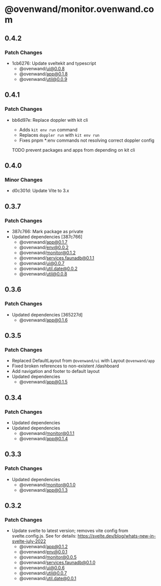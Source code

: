 # @ovenwand/monitor.ovenwand.com

## 0.4.2

### Patch Changes

- 1cb6276: Update sveltekit and typescript
  - @ovenwand/ui@0.0.8
  - @ovenwand/app@0.1.8
  - @ovenwand/util@0.0.9

## 0.4.1

### Patch Changes

- bb6d97e: Replace doppler with kit cli

  - Adds `kit env run` command
  - Replaces `doppler run` with `kit env run`
  - Fixes pnpm \*:env commands not resolving correct doppler config

  TODO prevent packages and apps from depending on kit cli

## 0.4.0

### Minor Changes

- d0c301d: Update Vite to 3.x

## 0.3.7

### Patch Changes

- 387c766: Mark package as private
- Updated dependencies [387c766]
  - @ovenwand/app@0.1.7
  - @ovenwand/env@0.0.2
  - @ovenwand/monitor@0.1.2
  - @ovenwand/services.faunadb@0.1.1
  - @ovenwand/ui@0.0.7
  - @ovenwand/util.date@0.0.2
  - @ovenwand/util@0.0.8

## 0.3.6

### Patch Changes

- Updated dependencies [365227d]
  - @ovenwand/app@0.1.6

## 0.3.5

### Patch Changes

- Replaced DefaultLayout from `@ovenwand/ui` with Layout `@ovenwand/app`
- Fixed broken references to non-existent /dashboard
- Add navigation and footer to default layout
- Updated dependencies
  - @ovenwand/app@0.1.5

## 0.3.4

### Patch Changes

- Updated dependencies
- Updated dependencies
  - @ovenwand/monitor@0.1.1
  - @ovenwand/app@0.1.4

## 0.3.3

### Patch Changes

- Updated dependencies
  - @ovenwand/monitor@0.1.0
  - @ovenwand/app@0.1.3

## 0.3.2

### Patch Changes

- Update svelte to latest version; removes vite config from svelte.config.js. See for details: https://svelte.dev/blog/whats-new-in-svelte-july-2022
  - @ovenwand/app@0.1.2
  - @ovenwand/env@0.0.1
  - @ovenwand/monitor@0.0.5
  - @ovenwand/services.faunadb@0.1.0
  - @ovenwand/ui@0.0.6
  - @ovenwand/util@0.0.7
  - @ovenwand/util.date@0.0.1
